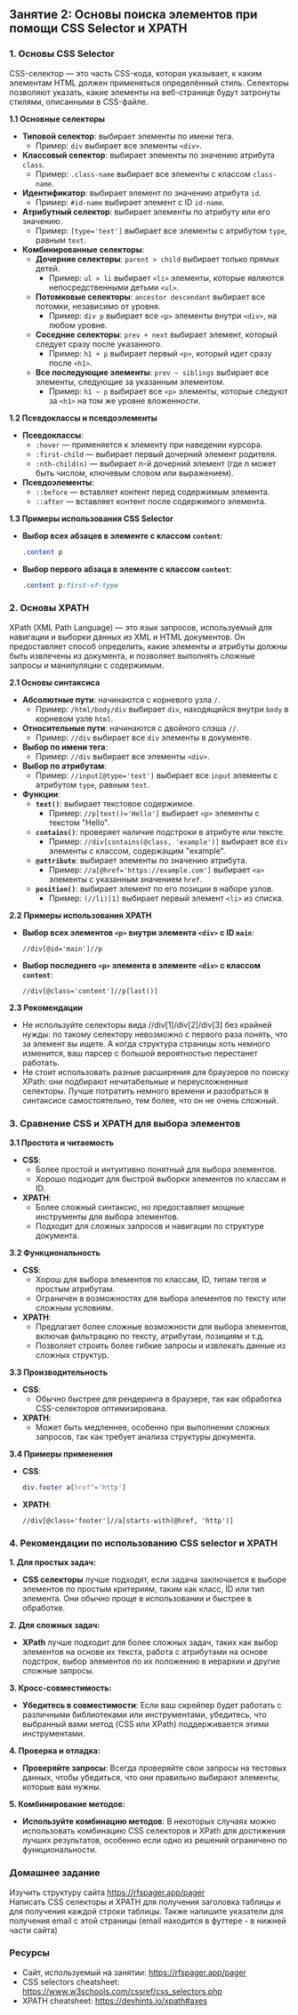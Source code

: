 ## Занятие 2: Основы поиска элементов при помощи CSS Selector и XPATH

### 1. Основы CSS Selector
CSS-селектор — это часть CSS-кода, которая указывает, к каким элементам HTML должен применяться определённый стиль. Селекторы позволяют указать, какие элементы на веб-странице будут затронуты стилями, описанными в CSS-файле.

**1.1 Основные селекторы**

   - **Типовой селектор**: выбирает элементы по имени тега.
     - Пример: `div` выбирает все элементы `<div>`.
   - **Классовый селектор**: выбирает элементы по значению атрибута `class`.
     - Пример: `.class-name` выбирает все элементы с классом `class-name`.
   - **Идентификатор**: выбирает элемент по значению атрибута `id`.
     - Пример: `#id-name` выбирает элемент с ID `id-name`.
   - **Атрибутный селектор**: выбирает элементы по атрибуту или его значению.
     - Пример: `[type='text']` выбирает все элементы с атрибутом `type`, равным `text`.
   - **Комбинированные селекторы**:
     - **Дочерние селекторы**: `parent > child` выбирает только прямых детей.
       - Пример: `ul > li` выбирает `<li>` элементы, которые являются непосредственными детьми `<ul>`.
     - **Потомковые селекторы**: `ancestor descendant` выбирает все потомки, независимо от уровня.
       - Пример: `div p` выбирает все `<p>` элементы внутри `<div>`, на любом уровне.
     - **Соседние селекторы**: `prev + next` выбирает элемент, который следует сразу после указанного.
       - Пример: `h1 + p` выбирает первый `<p>`, который идет сразу после `<h1>`.
     - **Все последующие элементы**: `prev ~ siblings` выбирает все элементы, следующие за указанным элементом.
       - Пример: `h1 ~ p` выбирает все `<p>` элементы, которые следуют за `<h1>` на том же уровне вложенности.

**1.2 Псевдоклассы и псевдоэлементы**

   - **Псевдоклассы**:
     - `:hover` — применяется к элементу при наведении курсора.
     - `:first-child` — выбирает первый дочерний элемент родителя.
     - `:nth-child(n)` — выбирает n-й дочерний элемент (где n может быть числом, ключевым словом или выражением).
   - **Псевдоэлементы**:
     - `::before` — вставляет контент перед содержимым элемента.
     - `::after` — вставляет контент после содержимого элемента.

**1.3 Примеры использования CSS Selector**

   - **Выбор всех абзацев в элементе с классом `content`**:
     ```css
     .content p 
     ```
   - **Выбор первого абзаца в элементе с классом `content`**:
     ```css
     .content p:first-of-type
     ```

### 2. Основы XPATH
XPath (XML Path Language) — это язык запросов, используемый для навигации и выборки данных из XML и HTML документов. Он предоставляет способ определить, какие элементы и атрибуты должны быть извлечены из документа, и позволяет выполнять сложные запросы и манипуляции с содержимым.

**2.1 Основы синтаксиса**

   - **Абсолютные пути**: начинаются с корневого узла `/`.
     - Пример: `/html/body/div` выбирает `div`, находящийся внутри `body` в корневом узле `html`.
   - **Относительные пути**: начинаются с двойного слэша `//`.
     - Пример: `//div` выбирает все `div` элементы в документе.
   - **Выбор по имени тега**:
     - Пример: `//div` выбирает все элементы `<div>`.
   - **Выбор по атрибутам**:
     - Пример: `//input[@type='text']` выбирает все `input` элементы с атрибутом `type`, равным `text`.
   - **Функции**:
     - **`text()`**: выбирает текстовое содержимое.
       - Пример: `//p[text()='Hello']` выбирает `<p>` элементы с текстом "Hello".
     - **`contains()`**: проверяет наличие подстроки в атрибуте или тексте.
       - Пример: `//div[contains(@class, 'example')]` выбирает все `div` элементы с классом, содержащим "example".
     - **`@attribute`**: выбирает элементы по значению атрибута.
       - Пример: `//a[@href='https://example.com']` выбирает `<a>` элементы с указанным значением `href`.
     - **`position()`**: выбирает элемент по его позиции в наборе узлов.
       - Пример: `(//li)[1]` выбирает первый элемент `<li>` из списка.

**2.2 Примеры использования XPATH**

   - **Выбор всех элементов `<p>` внутри элемента `<div>` с ID `main`**:
     ```xpath
     //div[@id='main']//p
     ```
   - **Выбор последнего `<p>` элемента в элементе `<div>` с классом `content`**:
     ```xpath
     //div[@class='content']//p[last()]
     ```

**2.3 Рекомендации**
- Не используйте селекторы вида //div[1]/div[2]/div[3] без крайней нужды: по такому селектору невозможно с первого раза понять, что за элемент вы ищете. А когда структура страницы хоть немного изменится, ваш парсер с большой вероятностью перестанет работать.
- Не стоит использовать разные расширения для браузеров по поиску XPath: они подбирают нечитабельные и переусложненные селекторы. Лучше потратить немного времени и разобраться в синтаксисе самостоятельно, тем более, что он не очень сложный.

### 3. Сравнение CSS и XPATH для выбора элементов

**3.1 Простота и читаемость**

   - **CSS**:
     - Более простой и интуитивно понятный для выбора элементов.
     - Хорошо подходит для быстрой выборки элементов по классам и ID.
   - **XPATH**:
     - Более сложный синтаксис, но предоставляет мощные инструменты для выбора элементов.
     - Подходит для сложных запросов и навигации по структуре документа.

**3.2 Функциональность**

   - **CSS**:
     - Хорош для выбора элементов по классам, ID, типам тегов и простым атрибутам.
     - Ограничен в возможностях для выбора элементов по тексту или сложным условиям.
   - **XPATH**:
     - Предлагает более сложные возможности для выбора элементов, включая фильтрацию по тексту, атрибутам, позициям и т.д.
     - Позволяет строить более гибкие запросы и извлекать данные из сложных структур.

**3.3 Производительность**

   - **CSS**:
     - Обычно быстрее для рендеринга в браузере, так как обработка CSS-селекторов оптимизирована.
   - **XPATH**:
     - Может быть медленнее, особенно при выполнении сложных запросов, так как требует анализа структуры документа.

**3.4 Примеры применения**

   - **CSS**:
       ```css
       div.footer a[href^='http']
       ```
   - **XPATH**:
       ```xpath
       //div[@class='footer']//a[starts-with(@href, 'http')]
       ```

### 4. Рекомендации по использованию CSS selector и XPATH

**1. Для простых задач:**

- **CSS селекторы** лучше подходят, если задача заключается в выборе элементов по простым критериям, таким как класс, ID или тип элемента. Они обычно проще в использовании и быстрее в обработке.

**2. Для сложных задач:**

- **XPath** лучше подходит для более сложных задач, таких как выбор элементов на основе их текста, работа с атрибутами на основе подстрок, выбор элементов по их положению в иерархии и другие сложные запросы.

**3. Кросс-совместимость:**

- **Убедитесь в совместимости**: Если ваш скрейпер будет работать с различными библиотеками или инструментами, убедитесь, что выбранный вами метод (CSS или XPath) поддерживается этими инструментами.

**4. Проверка и отладка:**

- **Проверяйте запросы**: Всегда проверяйте свои запросы на тестовых данных, чтобы убедиться, что они правильно выбирают элементы, которые вам нужны.

**5. Комбинирование методов:**

- **Используйте комбинацию методов**: В некоторых случаях можно использовать комбинацию CSS селекторов и XPath для достижения лучших результатов, особенно если одно из решений ограничено по функциональности.

### Домашнее задание
Изучить структуру сайта https://rfspager.app/pager  
Написать CSS селекторы и XPATH для получения заголовка таблицы и для получения каждой строки таблицы. Также напишите указатели для получения email с этой страницы (email находится в футтере - в нижней части сайта)

### Ресурсы

- Сайт, используемый на занятии: https://rfspager.app/pager
- CSS selectors cheatsheet: https://www.w3schools.com/cssref/css_selectors.php
- XPATH cheatsheet: https://devhints.io/xpath#axes
















